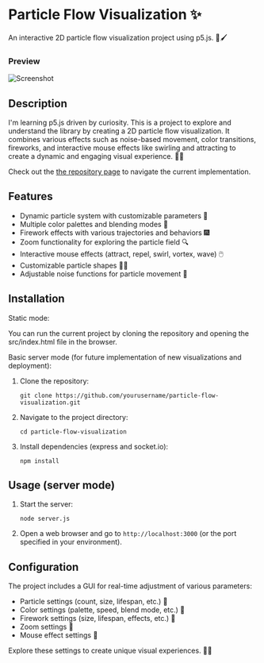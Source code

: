 # Particle Flow Visualization ✨

An interactive 2D particle flow visualization project using p5.js. 🎨🖌️


### Preview

![Screenshot](https://i.imgur.com/EErjpLY.gif)

## Description

I'm learning p5.js driven by curiosity. This is a project to explore and understand the library by creating a 2D particle flow visualization. It combines various effects such as noise-based movement, color transitions, fireworks, and interactive mouse effects like swirling and attracting to create a dynamic and engaging visual experience. 🌟🔮

Check out the [the repository page](https://hecrp.github.io/2D-Particles/) to navigate the current implementation.

## Features

- Dynamic particle system with customizable parameters 🔧
- Multiple color palettes and blending modes 🎨
- Firework effects with various trajectories and behaviors 🎆
- Zoom functionality for exploring the particle field 🔍
- Interactive mouse effects (attract, repel, swirl, vortex, wave) 🖱️
- Customizable particle shapes 🔶🔷
- Adjustable noise functions for particle movement 🌊

## Installation

Static mode:

You can run the current project by cloning the repository and opening the src/index.html file in the browser. 

Basic server mode (for future implementation of new visualizations and deployment):

1. Clone the repository:
   ```
   git clone https://github.com/yourusername/particle-flow-visualization.git
   ```
2. Navigate to the project directory:
   ```
   cd particle-flow-visualization
   ```
3. Install dependencies (express and socket.io):
   ```
   npm install
   ```

## Usage (server mode)

1. Start the server:
   ```
   node server.js
   ```
2. Open a web browser and go to `http://localhost:3000` (or the port specified in your environment). 


## Configuration

The project includes a GUI for real-time adjustment of various parameters: 

- Particle settings (count, size, lifespan, etc.) 🔢
- Color settings (palette, speed, blend mode, etc.) 🌈
- Firework settings (size, lifespan, effects, etc.) 🎇
- Zoom settings 🔎
- Mouse effect settings 🐁

Explore these settings to create unique visual experiences. 🎉🌠
